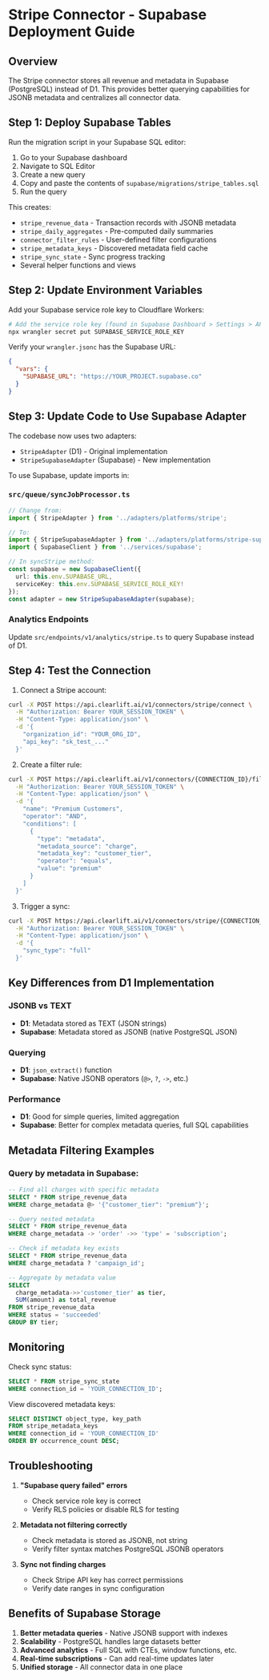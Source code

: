 # Stripe Connector - Supabase Deployment Guide

## Overview
The Stripe connector stores all revenue and metadata in Supabase (PostgreSQL) instead of D1. This provides better querying capabilities for JSONB metadata and centralizes all connector data.

## Step 1: Deploy Supabase Tables

Run the migration script in your Supabase SQL editor:

1. Go to your Supabase dashboard
2. Navigate to SQL Editor
3. Create a new query
4. Copy and paste the contents of `supabase/migrations/stripe_tables.sql`
5. Run the query

This creates:
- `stripe_revenue_data` - Transaction records with JSONB metadata
- `stripe_daily_aggregates` - Pre-computed daily summaries
- `connector_filter_rules` - User-defined filter configurations
- `stripe_metadata_keys` - Discovered metadata field cache
- `stripe_sync_state` - Sync progress tracking
- Several helper functions and views

## Step 2: Update Environment Variables

Add your Supabase service role key to Cloudflare Workers:

```bash
# Add the service role key (found in Supabase Dashboard > Settings > API)
npx wrangler secret put SUPABASE_SERVICE_ROLE_KEY
```

Verify your `wrangler.jsonc` has the Supabase URL:
```json
{
  "vars": {
    "SUPABASE_URL": "https://YOUR_PROJECT.supabase.co"
  }
}
```

## Step 3: Update Code to Use Supabase Adapter

The codebase now uses two adapters:
- `StripeAdapter` (D1) - Original implementation
- `StripeSupabaseAdapter` (Supabase) - New implementation

To use Supabase, update imports in:

### `src/queue/syncJobProcessor.ts`
```typescript
// Change from:
import { StripeAdapter } from '../adapters/platforms/stripe';

// To:
import { StripeSupabaseAdapter } from '../adapters/platforms/stripe-supabase';
import { SupabaseClient } from '../services/supabase';

// In syncStripe method:
const supabase = new SupabaseClient({
  url: this.env.SUPABASE_URL,
  serviceKey: this.env.SUPABASE_SERVICE_ROLE_KEY!
});
const adapter = new StripeSupabaseAdapter(supabase);
```

### Analytics Endpoints
Update `src/endpoints/v1/analytics/stripe.ts` to query Supabase instead of D1.

## Step 4: Test the Connection

1. Connect a Stripe account:
```bash
curl -X POST https://api.clearlift.ai/v1/connectors/stripe/connect \
  -H "Authorization: Bearer YOUR_SESSION_TOKEN" \
  -H "Content-Type: application/json" \
  -d '{
    "organization_id": "YOUR_ORG_ID",
    "api_key": "sk_test_..."
  }'
```

2. Create a filter rule:
```bash
curl -X POST https://api.clearlift.ai/v1/connectors/{CONNECTION_ID}/filters \
  -H "Authorization: Bearer YOUR_SESSION_TOKEN" \
  -H "Content-Type: application/json" \
  -d '{
    "name": "Premium Customers",
    "operator": "AND",
    "conditions": [
      {
        "type": "metadata",
        "metadata_source": "charge",
        "metadata_key": "customer_tier",
        "operator": "equals",
        "value": "premium"
      }
    ]
  }'
```

3. Trigger a sync:
```bash
curl -X POST https://api.clearlift.ai/v1/connectors/stripe/{CONNECTION_ID}/sync \
  -H "Authorization: Bearer YOUR_SESSION_TOKEN" \
  -H "Content-Type: application/json" \
  -d '{
    "sync_type": "full"
  }'
```

## Key Differences from D1 Implementation

### JSONB vs TEXT
- **D1**: Metadata stored as TEXT (JSON strings)
- **Supabase**: Metadata stored as JSONB (native PostgreSQL JSON)

### Querying
- **D1**: `json_extract()` function
- **Supabase**: Native JSONB operators (`@>`, `?`, `->`, etc.)

### Performance
- **D1**: Good for simple queries, limited aggregation
- **Supabase**: Better for complex metadata queries, full SQL capabilities

## Metadata Filtering Examples

### Query by metadata in Supabase:
```sql
-- Find all charges with specific metadata
SELECT * FROM stripe_revenue_data
WHERE charge_metadata @> '{"customer_tier": "premium"}';

-- Query nested metadata
SELECT * FROM stripe_revenue_data
WHERE charge_metadata -> 'order' ->> 'type' = 'subscription';

-- Check if metadata key exists
SELECT * FROM stripe_revenue_data
WHERE charge_metadata ? 'campaign_id';

-- Aggregate by metadata value
SELECT
  charge_metadata->>'customer_tier' as tier,
  SUM(amount) as total_revenue
FROM stripe_revenue_data
WHERE status = 'succeeded'
GROUP BY tier;
```

## Monitoring

Check sync status:
```sql
SELECT * FROM stripe_sync_state
WHERE connection_id = 'YOUR_CONNECTION_ID';
```

View discovered metadata keys:
```sql
SELECT DISTINCT object_type, key_path
FROM stripe_metadata_keys
WHERE connection_id = 'YOUR_CONNECTION_ID'
ORDER BY occurrence_count DESC;
```

## Troubleshooting

1. **"Supabase query failed" errors**
   - Check service role key is correct
   - Verify RLS policies or disable RLS for testing

2. **Metadata not filtering correctly**
   - Check metadata is stored as JSONB, not string
   - Verify filter syntax matches PostgreSQL JSONB operators

3. **Sync not finding charges**
   - Check Stripe API key has correct permissions
   - Verify date ranges in sync configuration

## Benefits of Supabase Storage

1. **Better metadata queries** - Native JSONB support with indexes
2. **Scalability** - PostgreSQL handles large datasets better
3. **Advanced analytics** - Full SQL with CTEs, window functions, etc.
4. **Real-time subscriptions** - Can add real-time updates later
5. **Unified storage** - All connector data in one place